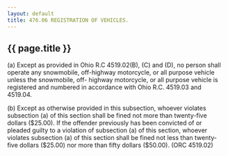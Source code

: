 ```yaml
---
layout: default 
title: 476.06 REGISTRATION OF VEHICLES.
---
```


{{ page.title }}
----------------

​(a) Except as provided in Ohio R.C 4519.02(B), (C) and (D), no person
shall operate any snowmobile, off-highway motorcycle, or all purpose
vehicle unless the snowmobile, off- highway motorcycle, or all purpose
vehicle is registered and numbered in accordance with Ohio R.C. 4519.03
and 4519.04.

​(b) Except as otherwise provided in this subsection, whoever violates
subsection (a) of this section shall be fined not more than twenty-five
dollars (\$25.00). If the offender previously has been convicted of or
pleaded guilty to a violation of subsection (a) of this section, whoever
violates subsection (a) of this section shall be fined not less than
twenty-five dollars (\$25.00) nor more than fifty dollars (\$50.00).
(ORC 4519.02)

